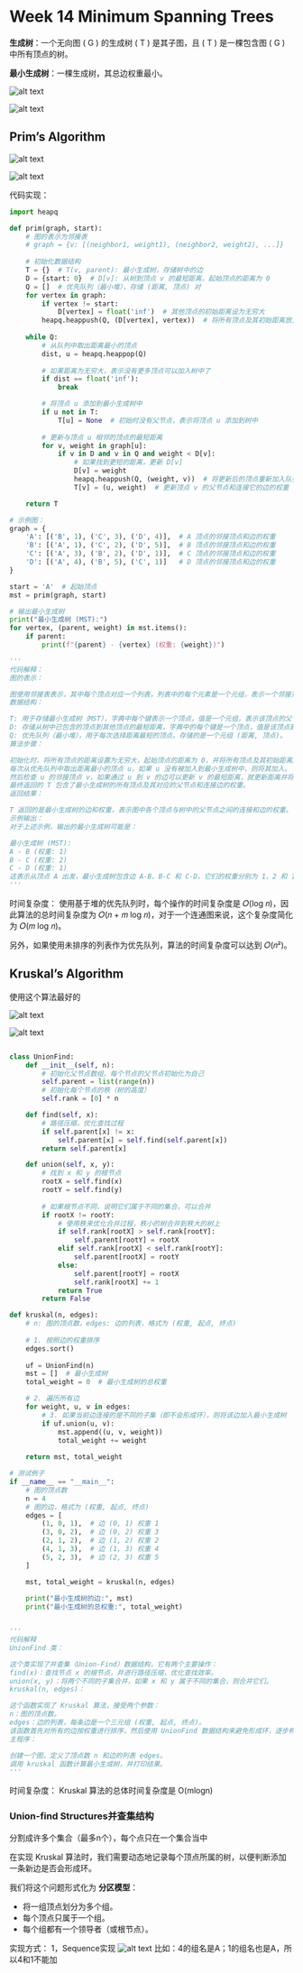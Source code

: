 # Week 14 Minimum Spanning Trees

**生成树**：一个无向图 \( G \) 的生成树 \( T \) 是其子图，且 \( T \) 是一棵包含图 \( G \) 中所有顶点的树。

**最小生成树**：一棵生成树，其总边权重最小。

![alt text](image.png)

![alt text](image-1.png)


## Prim’s Algorithm

![alt text](image-2.png)

![alt text](image-3.png)

代码实现：
```python
import heapq

def prim(graph, start):
    # 图的表示为邻接表
    # graph = {v: [(neighbor1, weight1), (neighbor2, weight2), ...]}
    
    # 初始化数据结构
    T = {}  # T(v, parent): 最小生成树，存储树中的边
    D = {start: 0}  # D[v]: 从树到顶点 v 的最短距离，起始顶点的距离为 0
    Q = []  # 优先队列（最小堆），存储 (距离, 顶点) 对
    for vertex in graph:
        if vertex != start:
            D[vertex] = float('inf')  # 其他顶点的初始距离设为无穷大
        heapq.heappush(Q, (D[vertex], vertex))  # 将所有顶点及其初始距离放入优先队列
    
    while Q:
        # 从队列中取出距离最小的顶点
        dist, u = heapq.heappop(Q)
        
        # 如果距离为无穷大，表示没有更多顶点可以加入树中了
        if dist == float('inf'):
            break

        # 将顶点 u 添加到最小生成树中
        if u not in T:
            T[u] = None  # 初始时没有父节点，表示将顶点 u 添加到树中
        
        # 更新与顶点 u 相邻的顶点的最短距离
        for v, weight in graph[u]:
            if v in D and v in Q and weight < D[v]:
                # 如果找到更短的距离，更新 D[v]
                D[v] = weight
                heapq.heappush(Q, (weight, v))  # 将更新后的顶点重新加入队列
                T[v] = (u, weight)  # 更新顶点 v 的父节点和连接它的边的权重

    return T

# 示例图：
graph = {
    'A': [('B', 1), ('C', 3), ('D', 4)],  # A 顶点的邻接顶点和边的权重
    'B': [('A', 1), ('C', 2), ('D', 5)],  # B 顶点的邻接顶点和边的权重
    'C': [('A', 3), ('B', 2), ('D', 1)],  # C 顶点的邻接顶点和边的权重
    'D': [('A', 4), ('B', 5), ('C', 1)]   # D 顶点的邻接顶点和边的权重
}

start = 'A'  # 起始顶点
mst = prim(graph, start)

# 输出最小生成树
print("最小生成树 (MST):")
for vertex, (parent, weight) in mst.items():
    if parent:
        print(f"{parent} - {vertex} (权重: {weight})")

'''
代码解释：
图的表示：

图使用邻接表表示，其中每个顶点对应一个列表，列表中的每个元素是一个元组，表示一个邻接顶点及其边的权重。
数据结构：

T: 用于存储最小生成树（MST），字典中每个键表示一个顶点，值是一个元组，表示该顶点的父节点和边的权重。
D: 存储从树中已包含的顶点到其他顶点的最短距离，字典中的每个键是一个顶点，值是该顶点到最小生成树的最短距离。
Q: 优先队列（最小堆），用于每次选择距离最短的顶点。存储的是一个元组 (距离, 顶点)。
算法步骤：

初始化时，将所有顶点的距离设置为无穷大，起始顶点的距离为 0，并将所有顶点及其初始距离放入优先队列。
每次从优先队列中取出距离最小的顶点 u，如果 u 没有被加入到最小生成树中，则将其加入。
然后检查 u 的邻接顶点 v，如果通过 u 到 v 的边可以更新 v 的最短距离，就更新距离并将 v 重新加入优先队列。
最终返回的 T 包含了最小生成树的所有顶点及其对应的父节点和连接边的权重。
返回结果：

T 返回的是最小生成树的边和权重，表示图中各个顶点与树中的父节点之间的连接和边的权重。
示例输出：
对于上述示例，输出的最小生成树可能是：

最小生成树 (MST):
A - B (权重: 1)
B - C (权重: 2)
C - D (权重: 1)
这表示从顶点 A 出发，最小生成树包含边 A-B、B-C 和 C-D，它们的权重分别为 1、2 和 1。
'''
```
时间复杂度：
使用基于堆的优先队列时，每个操作的时间复杂度是 𝑂(log 𝑛)，因此算法的总时间复杂度为 𝑂(𝑛 + 𝑚 log 𝑛)，对于一个连通图来说，这个复杂度简化为 𝑂(𝑚 log 𝑛)。

另外，如果使用未排序的列表作为优先队列，算法的时间复杂度可以达到 𝑂(𝑛²)。

## Kruskal’s Algorithm
使用这个算法最好的

![alt text](image-4.png)

![alt text](image-5.png)

```python

class UnionFind:
    def __init__(self, n):
        # 初始化父节点数组，每个节点的父节点初始化为自己
        self.parent = list(range(n))
        # 初始化每个节点的秩（树的高度）
        self.rank = [0] * n

    def find(self, x):
        # 路径压缩，优化查找过程
        if self.parent[x] != x:
            self.parent[x] = self.find(self.parent[x])
        return self.parent[x]

    def union(self, x, y):
        # 找到 x 和 y 的根节点
        rootX = self.find(x)
        rootY = self.find(y)
        
        # 如果根节点不同，说明它们属于不同的集合，可以合并
        if rootX != rootY:
            # 使用秩来优化合并过程，秩小的树合并到秩大的树上
            if self.rank[rootX] > self.rank[rootY]:
                self.parent[rootY] = rootX
            elif self.rank[rootX] < self.rank[rootY]:
                self.parent[rootX] = rootY
            else:
                self.parent[rootY] = rootX
                self.rank[rootX] += 1
            return True
        return False

def kruskal(n, edges):
    # n: 图的顶点数，edges: 边的列表，格式为 (权重, 起点, 终点)
    
    # 1. 按照边的权重排序
    edges.sort()
    
    uf = UnionFind(n)
    mst = []  # 最小生成树
    total_weight = 0  # 最小生成树的总权重

    # 2. 遍历所有边
    for weight, u, v in edges:
        # 3. 如果当前边连接的是不同的子集（即不会形成环），则将该边加入最小生成树
        if uf.union(u, v):
            mst.append((u, v, weight))
            total_weight += weight
    
    return mst, total_weight

# 测试例子
if __name__ == "__main__":
    # 图的顶点数
    n = 4
    # 图的边，格式为 (权重, 起点, 终点)
    edges = [
        (1, 0, 1),  # 边 (0, 1) 权重 1
        (3, 0, 2),  # 边 (0, 2) 权重 3
        (2, 1, 2),  # 边 (1, 2) 权重 2
        (4, 1, 3),  # 边 (1, 3) 权重 4
        (5, 2, 3),  # 边 (2, 3) 权重 5
    ]

    mst, total_weight = kruskal(n, edges)
    
    print("最小生成树的边:", mst)
    print("最小生成树的总权重:", total_weight)


'''
代码解释
UnionFind 类：

这个类实现了并查集（Union-Find）数据结构，它有两个主要操作：
find(x)：查找节点 x 的根节点，并进行路径压缩，优化查找效率。
union(x, y)：将两个不同的子集合并，如果 x 和 y 属于不同的集合，则合并它们。
kruskal(n, edges)：

这个函数实现了 Kruskal 算法，接受两个参数：
n：图的顶点数。
edges：边的列表，每条边是一个三元组 (权重, 起点, 终点)。
该函数首先对所有的边按权重进行排序，然后使用 UnionFind 数据结构来避免形成环，逐步构建最小生成树（MST）。
主程序：

创建一个图，定义了顶点数 n 和边的列表 edges。
调用 kruskal 函数计算最小生成树，并打印结果。
'''
```

时间复杂度：
Kruskal 算法的总体时间复杂度是 O(mlogn)

### Union-find Structures并查集结构

分割成许多个集合（最多n个），每个点只在一个集合当中

在实现 Kruskal 算法时，我们需要动态地记录每个顶点所属的树，以便判断添加一条新边是否会形成环。

我们将这个问题形式化为 **分区模型**：

- 将一组顶点划分为多个组。
- 每个顶点只属于一个组。
- 每个组都有一个领导者（或根节点）。

实现方式：
1，Sequence实现
![alt text](image-6.png)
比如：4的组名是A；1的组名也是A，所以4和1不能加